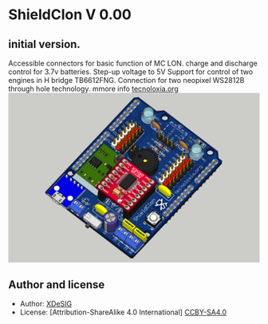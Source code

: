 # ShieldClon V 0.00

## initial version.
Accessible connectors for basic function of MC LON. 
charge and discharge control for 3.7v batteries. 
Step-up voltage to 5V
Support for control of two engines in H bridge TB6612FNG.
Connection for two neopixel WS2812B through hole technology.
mmore info [tecnoloxia.org]
![Render ShieldClon 0.00][RENDER]


## Author and license
* Author: [XDeSIG][TWI01]
* License: [Attribution-ShareAlike 4.0 International] [CCBY-SA4.0]

<!-- links -->
[tecnoloxia.org]: https://tecnoloxia.org/mclon/que-e-mclon/
[CCBY-SA4.0]: http://creativecommons.org/licenses/by-sa/4.0/
[TWI01]: https://twitter.com/xdesig
[RENDER]: ShieldClon_0_00.png